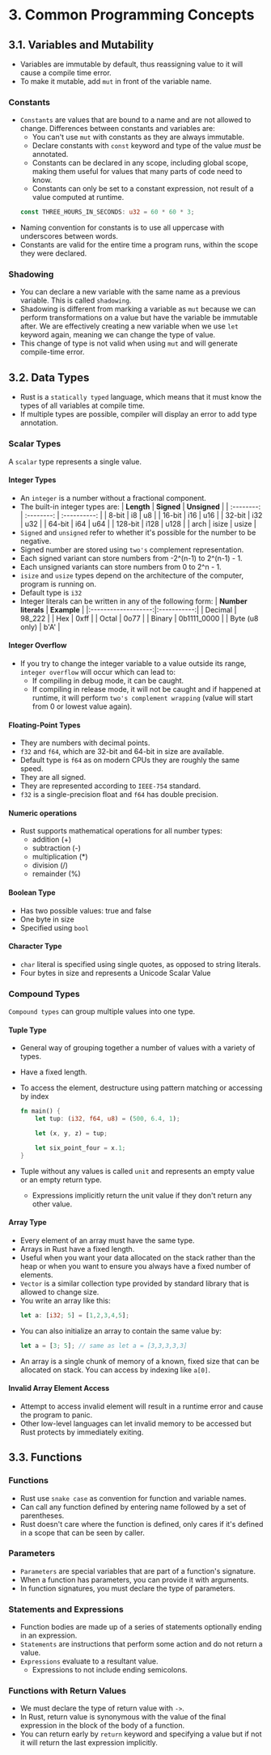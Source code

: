 # 3. Common Programming Concepts

## 3.1. Variables and Mutability

- Variables are immutable by default, thus reassigning value to it will cause a compile time error.
- To make it mutable, add `mut` in front of the variable name.

### Constants

- `Constants` are values that are bound to a name and are not allowed to change. Differences between constants and variables are:
  - You can't use `mut` with constants as they are always immutable.
  - Declare constants with `const` keyword and type of the value _must_ be annotated.
  - Constants can be declared in any scope, including global scope, making them useful for values that many parts of code need to know.
  - Constants can only be set to a constant expression, not result of a value computed at runtime.
  ```rust
  const THREE_HOURS_IN_SECONDS: u32 = 60 * 60 * 3;
  ```
- Naming convention for constants is to use all uppercase with underscores between words.
- Constants are valid for the entire time a program runs, within the scope they were declared.

### Shadowing

- You can declare a new variable with the same name as a previous variable. This is called `shadowing`.
- Shadowing is different from marking a variable as `mut` because we can perform transformations on a value but have the variable be immutable after. We are effectively creating a new variable when we use `let` keyword again, meaning we can change the type of value.
- This change of type is not valid when using `mut` and will generate compile-time error.

## 3.2. Data Types

- Rust is a `statically typed` language, which means that it must know the types of all variables at compile time.
- If multiple types are possible, compiler will display an error to add type annotation.

### Scalar Types

A `scalar` type represents a single value.

#### Integer Types

- An `integer` is a number without a fractional component.
- The built-in integer types are:
  | **Length** | **Signed** | **Unsigned** |
  | :--------: | :--------: | :----------: |
  | 8-bit | i8 | u8 |
  | 16-bit | i16 | u16 |
  | 32-bit | i32 | u32 |
  | 64-bit | i64 | u64 |
  | 128-bit | i128 | u128 |
  | arch | isize | usize |
- `Signed` and `unsigned` refer to whether it's possible for the number to be negative.
- Signed number are stored using `two's` complement representation.
- Each signed variant can store numbers from -2^(n-1) to 2^(n-1) - 1.
- Each unsigned variants can store numbers from 0 to 2^n - 1.
- `isize` and `usize` types depend on the architecture of the computer, program is running on.
- Default type is `i32`
- Integer literals can be written in any of the following form:
  | **Number literals** | **Example** |
  |:-------------------:|:-----------:|
  | Decimal | 98_222 |
  | Hex | 0xff |
  | Octal | 0o77 |
  | Binary | 0b1111_0000 |
  | Byte (u8 only) | b'A' |

#### Integer Overflow

- If you try to change the integer variable to a value outside its range, `integer overflow` will occur which can lead to:
  - If compiling in debug mode, it can be caught.
  - If compiling in release mode, it will not be caught and if happened at runtime, it will perform `two's complement wrapping` (value will start from 0 or lowest value again).

#### Floating-Point Types

- They are numbers with decimal points.
- `f32` and `f64`, which are 32-bit and 64-bit in size are available.
- Default type is `f64` as on modern CPUs they are roughly the same speed.
- They are all signed.
- They are represented according to `IEEE-754` standard.
- `f32` is a single-precision float and `f64` has double precision.

#### Numeric operations

- Rust supports mathematical operations for all number types:
  - addition (+)
  - subtraction (-)
  - multiplication (\*)
  - division (/)
  - remainder (%)

#### Boolean Type

- Has two possible values: true and false
- One byte in size
- Specified using `bool`

#### Character Type

- `char` literal is specified using single quotes, as opposed to string literals.
- Four bytes in size and represents a Unicode Scalar Value

### Compound Types

`Compound types` can group multiple values into one type.

#### Tuple Type

- General way of grouping together a number of values with a variety of types.
- Have a fixed length.
- To access the element, destructure using pattern matching or accessing by index

  ```rust
  fn main() {
      let tup: (i32, f64, u8) = (500, 6.4, 1);

      let (x, y, z) = tup;

      let six_point_four = x.1;
  }
  ```

- Tuple without any values is called `unit` and represents an empty value or an empty return type.
  - Expressions implicitly return the unit value if they don't return any other value.

#### Array Type

- Every element of an array must have the same type.
- Arrays in Rust have a fixed length.
- Useful when you want your data allocated on the stack rather than the heap or when you want to ensure you always have a fixed number of elements.
- `Vector` is a similar collection type provided by standard library that is allowed to change size.
- You write an array like this:
  ```rust
  let a: [i32; 5] = [1,2,3,4,5];
  ```
- You can also initialize an array to contain the same value by:
  ```rust
  let a = [3; 5]; // same as let a = [3,3,3,3,3]
  ```
- An array is a single chunk of memory of a known, fixed size that can be allocated on stack. You can access by indexing like `a[0]`.

#### Invalid Array Element Access

- Attempt to access invalid element will result in a runtime error and cause the program to panic.
- Other low-level languages can let invalid memory to be accessed but Rust protects by immediately exiting.

## 3.3. Functions

### Functions

- Rust use `snake case` as convention for function and variable names.
- Can call any function defined by entering name followed by a set of parentheses.
- Rust doesn't care where the function is defined, only cares if it's defined in a scope that can be seen by caller.

### Parameters

- `Parameters` are special variables that are part of a function's signature.
- When a function has parameters, you can provide it with arguments.
- In function signatures, you must declare the type of parameters.

### Statements and Expressions

- Function bodies are made up of a series of statements optionally ending in an expression.
- `Statements` are instructions that perform some action and do not return a value.
- `Expressions` evaluate to a resultant value.
  - Expressions to not include ending semicolons.

### Functions with Return Values

- We must declare the type of return value with `->`.
- In Rust, return value is synonymous with the value of the final expression in the block of the body of a function.
- You can return early by `return` keyword and specifying a value but if not it will return the last expression implicitly.
